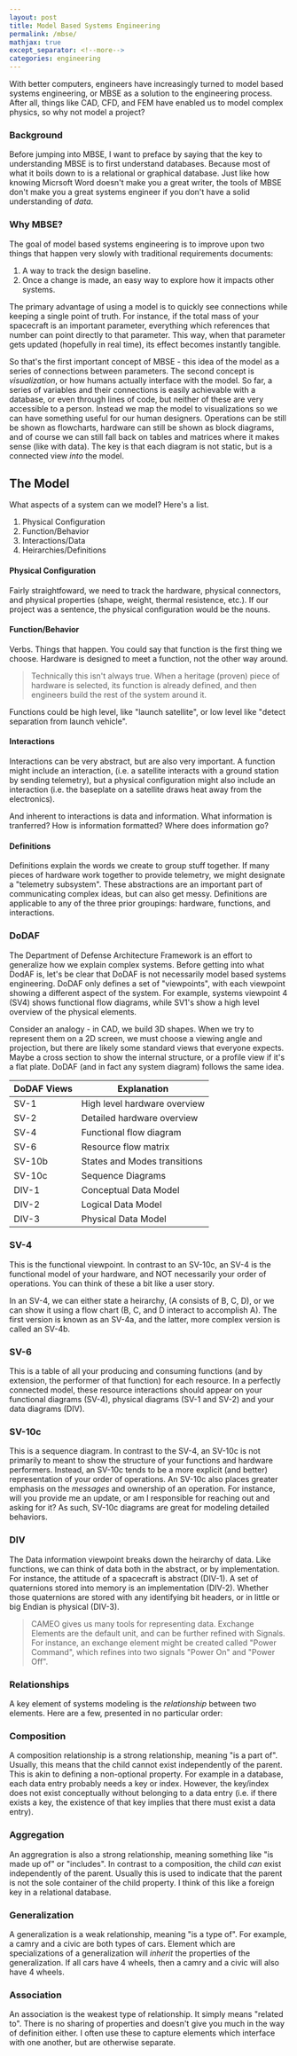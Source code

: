```yaml
---
layout: post
title: Model Based Systems Engineering
permalink: /mbse/
mathjax: true
except_separator: <!--more-->
categories: engineering
---
```


With better computers, engineers have increasingly turned to model based systems engineering, or MBSE as a solution to the engineering process. After all, things like CAD, CFD, and FEM have enabled us to model complex physics, so why not model a project? 

<!--more-->

### Background

Before jumping into MBSE, I want to preface by saying that the key to understanding MBSE is to first understand databases. Because most of what it boils down to is a relational or graphical database. Just like how knowing Micrsoft Word doesn't make you a great writer, the tools of MBSE don't make you a great systems engineer if you don't have a solid understanding of *data*. 

### Why MBSE?

The goal of model based systems engineering is to improve upon two things that happen very slowly with traditional requirements documents:

1. A way to track the design baseline.
2. Once a change is made, an easy way to explore how it impacts other systems. 

The primary advantage of using a model is to quickly see connections while keeping a single point of truth. For instance, if the total mass of your spacecraft is an important parameter, everything which references that number can point directly to that parameter. This way, when that parameter gets updated (hopefully in real time), its effect becomes instantly tangible.

So that's the first important concept of MBSE - this idea of the model as a series of connections between parameters. The second concept is *visualization*, or how humans actually interface with the model. So far, a series of variables and their connections is easily achievable with a database, or even through lines of code, but neither of these are very accessible to a person. Instead we map the model to visualizations so we can have something useful for our human designers. Operations can be still be shown as flowcharts, hardware can still be shown as block diagrams, and of course we can still fall back on tables and matrices where it makes sense (like with data). The key is that each diagram is not static, but is a connected view *into* the model. 


## The Model

What aspects of a system can we model? Here's a list.

1. Physical Configuration
2. Function/Behavior 
3. Interactions/Data
4. Heirarchies/Definitions


#### Physical Configuration

Fairly straightfoward, we need to track the hardware, physical connectors, and physical properties (shape, weight, thermal resistence, etc.). If our project was a sentence, the physical configuration would be the nouns. 


#### Function/Behavior

Verbs. Things that happen. You could say that function is the first thing we choose. Hardware is designed to meet a function, not the other way around.

> Technically this isn't always true. When a heritage (proven) piece of hardware is selected, its function is already defined, and then engineers build the rest of the system around it. 

Functions could be high level, like "launch satellite", or low level like "detect separation from launch vehicle".  

#### Interactions

Interactions can be very abstract, but are also very important. A function might include an interaction, (i.e. a satellite interacts with a ground station by sending telemetry), but a physical configuration might also include an interaction (i.e. the baseplate on a satellite draws heat away from the electronics). 

And inherent to interactions is data and information. What information is tranferred? How is information formatted? Where does information go?


#### Definitions

Definitions explain the words we create to group stuff together. If many pieces of hardware work together to provide telemetry, we might designate a "telemetry subsystem". These abstractions are an important part of communicating complex ideas, but can also get messy. Definitions are applicable to any of the three prior groupings: hardware, functions, and interactions. 


### DoDAF

The Department of Defense Architecture Framework is an effort to generalize how we explain complex systems. Before getting into what DodAF is, let's be clear that DoDAF is not necessarily model based systems engineering. DoDAF only defines a set of "viewpoints", with each viewpoint showing a different aspect of the system. For example, systems viewpoint 4 (SV4) shows functional flow diagrams, while SV1's show a high level overview of the physical elements. 

Consider an analogy - in CAD, we build 3D shapes. When we try to represent them on a 2D screen, we must choose a viewing angle and projection, but there are likely some standard views that everyone expects. Maybe a cross section to show the internal structure, or a profile view if it's a flat plate. DoDAF (and in fact any system diagram) follows the same idea. 

| DoDAF Views   | Explanation
|--             |--
| SV-1          | High level hardware overview
| SV-2          | Detailed hardware overview
| SV-4          | Functional flow diagram
| SV-6          | Resource flow matrix
| SV-10b        | States and Modes transitions
| SV-10c        | Sequence Diagrams
| DIV-1         | Conceptual Data Model
| DIV-2         | Logical Data Model
| DIV-3         | Physical Data Model


### SV-4

This is the functional viewpoint. In contrast to an SV-10c, an SV-4 is the functional model of your hardware, and NOT necessarily your order of operations. You can think of these a bit like a user story. 

In an SV-4, we can either state a heirarchy, (A consists of B, C, D), or we can show it using a flow chart (B, C, and D interact to accomplish A). The first version is known as an SV-4a, and the latter, more complex version is called an SV-4b. 


### SV-6

This is a table of all your producing and consuming functions (and by extension, the performer of that function) for each resource. In a perfectly connected model, these resource interactions should appear on your functional diagrams (SV-4), physical diagrams (SV-1 and SV-2) and your data diagrams (DIV). 


### SV-10c

This is a sequence diagram. In contrast to the SV-4, an SV-10c is not primarily to meant to show the structure of your functions and hardware performers. Instead, an SV-10c tends to be a more explicit (and better) representation of your order of operations. An SV-10c also places greater emphasis on the *messages* and ownership of an operation. For instance, will you provide me an update, or am I responsible for reaching out and asking for it? As such, SV-10c diagrams are great for modeling detailed behaviors.


### DIV

The Data information viewpoint breaks down the heirarchy of data. Like functions, we can think of data both in the abstract, or by implementation. For instance, the attitude of a spacecraft is abstract (DIV-1). A set of quaternions stored into memory is an implementation (DIV-2). Whether those quaternions are stored with any identifying bit headers, or in little or big Endian is physical (DIV-3).

> CAMEO gives us many tools for representing data. Exchange Elements are the default unit, and can be further refined with Signals. For instance, an exchange element might be created called "Power Command", which refines into two signals "Power On" and "Power Off".


### Relationships

A key element of systems modeling is the *relationship* between two elements. Here are a few, presented in no particular order:

### Composition

A composition relationship is a strong relationship, meaning "is a part of". Usually, this means that the child cannot exist independently of the parent. This is akin to defining a non-optional property. For example in a database, each data entry probably needs a key or index. However, the key/index does not exist conceptually without belonging to a data entry (i.e. if there exists a key, the existence of that key implies that there must exist a data entry). 

### Aggregation

An aggregration is also a strong relationship, meaning something like "is made up of" or "includes". In contrast to a composition, the child *can* exist independently of the parent. Usually this is used to indicate that the parent is not the sole container of the child property. I think of this like a foreign key in a relational database. 

### Generalization

A generalization is a weak relationship, meaning "is a type of". For example, a camry and a civic are both types of cars. Element which are specializations of a generalization will *inherit* the properties of the generalization. If all cars have 4 wheels, then a camry and a civic will also have 4 wheels. 

### Association

An association is the weakest type of relationship. It simply means "related to". There is no sharing of properties and doesn't give you much in the way of definition either. I often use these to capture elements which interface with one another, but are otherwise separate. 





